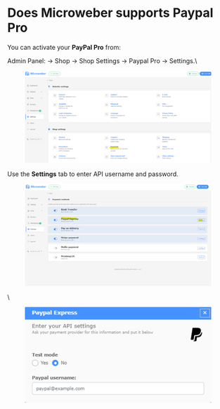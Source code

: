 # Does Microweber supports Paypal Pro

You can activate your **PayPal Pro** from:

Admin Panel: -> Shop -> Shop Settings -> Paypal Pro -> Settings.\


<figure><img src=".gitbook/assets/image (5) (1) (1) (1).png" alt=""><figcaption></figcaption></figure>



Use the **Settings** tab to enter API username and password.

<figure><img src=".gitbook/assets/image (9) (1).png" alt=""><figcaption></figcaption></figure>

\


<figure><img src=".gitbook/assets/image (10) (1).png" alt=""><figcaption></figcaption></figure>
